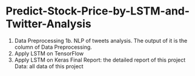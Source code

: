# Predict-Stock-Price-by-LSTM-and-Twitter-Analysis

1. Data Preprocessing
1b. NLP of tweets analysis. The output of it is the column of Data Preprocessing.
2. Apply LSTM on TensorFlow
3. Apply LSTM on Keras
Final Report: the detailed report of this project
Data: all data of this project
